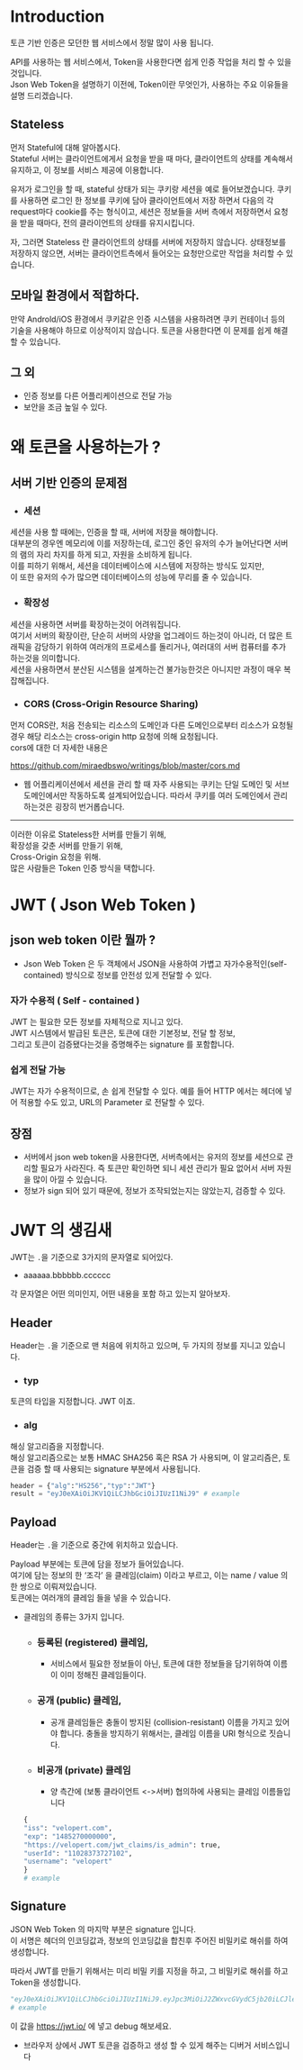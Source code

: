 # Introduction
토큰 기반 인증은 모던한 웹 서비스에서 정말 많이 사용 됩니다.  

API를 사용하는 웹 서비스에서, Token을 사용한다면 쉽게 인증 작업을 처리 할 수 있을 것입니다.  
Json Web Token을 설명하기 이전에, Token이란 무엇인가, 사용하는 주요 이유들을 설명 드리겠습니다.
## Stateless

먼저 Stateful에 대해 알아봅시다.  
Stateful 서버는 클라이언트에게서 요청을 받을 때 마다, 클라이언트의 상태를 계속해서 유지하고, 이 정보를 서비스 제공에 이용합니다.   

유저가 로그인을 할 때, stateful 상태가 되는 쿠키랑 세션을 예로 들어보겠습니다. 쿠키를 사용하면 로그인 한 정보를 쿠키에 담아 클라이언트에서 저장 하면서 다음의 각 request마다 cookie를 주는 형식이고, 세션은 정보들을 서버 측에서 저장하면서 요청을 받을 때마다, 전의 클라이언트의 상태를 유지시킵니다.   

자, 그러면 Stateless 란 클라이언트의 상태를 서버에 저장하지 않습니다. 상태정보를 저장하지 않으면, 서버는 클라이언트측에서 들어오는 요청만으로만 작업을 처리할 수 있습니다.

## 모바일 환경에서 적합하다.
만약 Androld/iOS 환경에서 쿠키같은 인증 시스템을 사용하려면 쿠키 컨테이너 등의 기술을 사용해야 하므로 이상적이지 않습니다. 토큰을 사용한다면 이 문제를 쉽게 해결할 수 있습니다.

## 그 외
- 인증 정보를 다른 어플리케이션으로 전달 가능
- 보안을 조금 높일 수 있다.

# 왜 토큰을 사용하는가 ?
## 서버 기반 인증의 문제점
- ### 세션  
 
 세션을 사용 할 때에는, 인증을 할 때, 서버에 저장을 해야합니다.  
 대부분의 경우엔 메모리에 이를 저장하는데, 로그인 중인 유저의 수가 늘어난다면 서버의 램의 자리 차지를 하게 되고, 자원을 소비하게 됩니다.   
 이를 피하기 위해서, 세션을 데이터베이스에 시스템에 저장하는 방식도 있지만,   
 이 또한 유저의 수가 많으면 데이터베이스의 성능에 무리를 줄 수 있습니다.

- ### 확장성  

세션을 사용하면 서버를 확장하는것이 어려워집니다.   
여기서 서버의 확장이란, 단순히 서버의 사양을 업그레이드 하는것이 아니라, 더 많은 트래픽을 감당하기 위하여 여러개의 프로세스를 돌리거나, 여러대의 서버 컴퓨터를 추가 하는것을 의미합니다.   
세션을 사용하면서 분산된 시스템을 설계하는건 불가능한것은 아니지만 과정이 매우 복잡해집니다.

- ### CORS (Cross-Origin Resource Sharing)

먼저 CORS란, 처음 전송되는 리소스의 도메인과 다른 도메인으로부터 리소스가 요청될 경우 해당 리소스는 cross-origin http 요청에 의해 요청됩니다.   
cors에 대한 더 자세한 내용은     

https://github.com/miraedbswo/writings/blob/master/cors.md

- 웹 어플리케이션에서 세션을 관리 할 때 자주 사용되는 쿠키는 단일 도메인 및 서브 도메인에서만 작동하도록 설계되어있습니다. 
따라서 쿠키를 여러 도메인에서 관리하는것은 굉장히 번거롭습니다.   
 ------------------------------------------
이러한 이유로 Stateless한 서버를 만들기 위해,   
확장성을 갖춘 서버를 만들기 위해,   
Cross-Origin 요청을 위해.   
많은 사람들은 Token 인증 방식을 택합니다. 

# JWT ( Json Web Token )
## json web token 이란 뭘까 ?
- Json Web Token 은 두 객체에서 JSON을 사용하여 가볍고 자가수용적인(self-contained) 방식으로 정보를 안전성 있게 전달할 수 있다.

### 자가 수용적 ( Self - contained )
JWT 는 필요한 모든 정보를 자체적으로 지니고 있다.   
JWT 시스템에서 발급된 토큰은, 토큰에 대한 기본정보, 전달 할 정보,  
그리고 토큰이 검증됐다는것을 증명해주는 signature 를 포함합니다.

### 쉽게 전달 가능
JWT는 자가 수용적이므로, 손 쉽게 전달할 수 있다.
예를 들어 HTTP 에서는 헤더에 넣어 적용할 수도 있고, URL의 Parameter 로 전달할 수 있다.

## 장점
- 서버에서 json web token을 사용한다면, 서버측에서는 유저의 정보를 세션으로 관리할 필요가 사라진다. 즉 토큰만 확인하면 되니 세션 관리가 필요 없어서 서버 자원을 많이 아낄 수 있습니다.
- 정보가 sign 되어 있기 때문에, 정보가 조작되었는지는 않았는지, 검증할 수 있다.

# JWT 의 생김새
JWT는 ```.```을 기준으로 3가지의 문자열로 되어있다.
- aaaaaa.bbbbbb.cccccc

각 문자열은 어떤 의미인지, 어떤 내용을 포함 하고 있는지 알아보자.

## Header 
Header는 ```.```을 기준으로 맨 처음에 위치하고 있으며, 두 가지의 정보를 지니고 있습니다.
- ### typ
토큰의 타입을 지정합니다. JWT 이죠.
- ### alg
해싱 알고리즘을 지정합니다.  
 해싱 알고리즘으로는 보통 HMAC SHA256 혹은 RSA 가 사용되며, 이 알고리즘은, 토큰을 검증 할 때 사용되는 signature 부분에서 사용됩니다.

 ```py
 header = {"alg":"HS256","typ":"JWT"}
 result = "eyJ0eXAiOiJKV1QiLCJhbGciOiJIUzI1NiJ9" # example
 ```

## Payload
 Header는 ```.```을 기준으로 중간에 위치하고 있습니다.   

 Payload 부분에는 토큰에 담을 정보가 들어있습니다.    
 여기에 담는 정보의 한 ‘조각’ 을 클레임(claim) 이라고 부르고, 이는 name / value 의 한 쌍으로 이뤄져있습니다.    
 토큰에는 여러개의 클레임 들을 넣을 수 있습니다.

 - 클레임의 종류는 3가지 입니다.
   - ### 등록된 (registered) 클레임,
     - 서비스에서 필요한 정보들이 아닌, 토큰에 대한 정보들을     담기위하여 이름이 이미 정해진 클레임들이다.
   - ### 공개 (public) 클레임,
     - 공개 클레임들은 충돌이 방지된 (collision-resistant) 이름을 가지고 있어야 합니다. 충돌을 방지하기 위해서는, 클레임 이름을 URI 형식으로 짓습니다.
   - ### 비공개 (private) 클레임
     - 양 측간에 (보통 클라이언트 <->서버) 협의하에 사용되는 클레임 이름들입니다   

    ```py
    {
    "iss": "velopert.com",
    "exp": "1485270000000",
    "https://velopert.com/jwt_claims/is_admin": true,
    "userId": "11028373727102",
    "username": "velopert"
    }
    # example
    ``` 

## Signature
JSON Web Token 의 마지막 부분은 signature 입니다.   
이 서명은 헤더의 인코딩값과, 정보의 인코딩값을 합친후 주어진 비밀키로 해쉬를 하여 생성합니다.   

따라서 JWT를 만들기 위해서는 미리 비밀 키를 지정을 하고, 그 비밀키로 해쉬를 하고 Token을 생성합니다.

```py
"eyJ0eXAiOiJKV1QiLCJhbGciOiJIUzI1NiJ9.eyJpc3MiOiJ2ZWxvcGVydC5jb20iLCJleHAiOiIxNDg1MjcwMDAwMDAwIiwiaHR0cHM6Ly92ZWxvcGVydC5jb20vand0X2NsYWltcy9pc19hZG1pbiI6dHJ1ZSwidXNlcklkIjoiMTEwMjgzNzM3MjcxMDIiLCJ1c2VybmFtZSI6InZlbG9wZXJ0In0.WE5fMufM0NDSVGJ8cAolXGkyB5RmYwCto1pQwDIqo2w"
# example
```

이 값을  https://jwt.io/ 에 넣고 debug 해보세요. 
- 브라우저 상에서 JWT 토큰을 검증하고 생성 할 수 있게 해주는 디버거 서비스입니다


